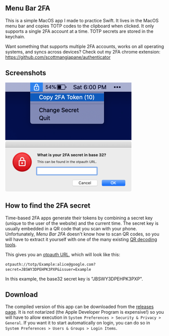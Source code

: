 ## Menu Bar 2FA

This is a simple MacOS app I made to practice Swift. It lives in the MacOS menu bar and copies TOTP codes to the clipboard when clicked. It only supports a single 2FA account at a time. TOTP secrets are stored in the keychain.

Want something that supports multiple 2FA accounts, works on all operating systems, and syncs across devices? Check out my 2FA chrome extension:
https://github.com/scottmangiapane/authenticator

## Screenshots

<img src="Screenshots/copy.png" width="400">
<img src="Screenshots/prompt.png" width="400">

## How to find the 2FA secret

Time-based 2FA apps generate their tokens by combining a secret key (unique to the user of the website) and the current time. The secret key is usually embedded in a QR code that you scan with your phone. Unfortunately, *Menu Bar 2FA* doesn't know how to scan QR codes, so you will have to extract it yourself with one of the many existing [QR decoding tools](https://google.com/search?q=online+QR+code+decoder).

This gives you an [otpauth URL](https://github.com/google/google-authenticator/wiki/Key-Uri-Format), which will look like this:
```
otpauth://totp/Example:alice@google.com?secret=JBSWY3DPEHPK3PXP&issuer=Example
```

In this example, the base32 secret key is "JBSWY3DPEHPK3PXP".

## Download

The compiled version of this app can be downloaded from the [releases page](https://github.com/scottmangiapane/menu-bar-2fa/releases). It is not notarized (the Apple Developer Program is expensive!) so you will have to allow execution in `System Preferences > Security & Privacy > General`. If you want it to start automatically on login, you can do so in `System Preferences > Users & Groups > Login Items`.
